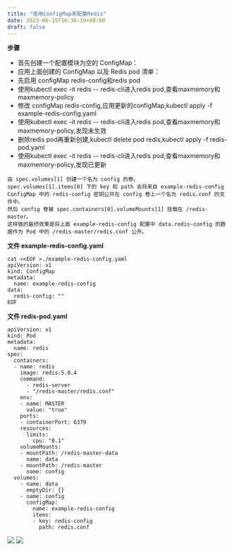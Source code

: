 ```yaml
---
title: "使用ConfigMap来配置Redis"
date: 2023-06-15T16:36:19+08:00
draft: false
---
```

__步骤__

 - 首先创建一个配置模块为空的 ConfigMap：
 - 应用上面创建的 ConfigMap 以及 Redis pod 清单：
 - 先启用 configMap redis-config和redis pod
 - 使用kubectl exec -it redis -- redis-cli进入redis pod,查看maxmemory和maxmemory-policy
 - 修改 configMap redis-config,应用更新的configMap,kubectl apply -f example-redis-config.yaml
 - 使用kubectl exec -it redis -- redis-cli进入redis pod,查看maxmemory和maxmemory-policy,发现未生效
 - 删除redis pod再重新创建,kubectl delete pod redis,kubectl apply -f redis-pod.yaml
 - 使用kubectl exec -it redis -- redis-cli进入redis pod,查看maxmemory和maxmemory-policy,发现已更新

```
由 spec.volumes[1] 创建一个名为 config 的卷。
spec.volumes[1].items[0] 下的 key 和 path 会将来自 example-redis-config ConfigMap 中的 redis-config 密钥公开在 config 卷上一个名为 redis.conf 的文件中。
然后 config 卷被 spec.containers[0].volumeMounts[1] 挂载在 /redis-master。
这样做的最终效果是将上面 example-redis-config 配置中 data.redis-config 的数据作为 Pod 中的 /redis-master/redis.conf 公开。
```
__文件 example-redis-config.yaml__

```
cat <<EOF >./example-redis-config.yaml
apiVersion: v1
kind: ConfigMap
metadata:
  name: example-redis-config
data:
  redis-config: ""
EOF
```
__文件 redis-pod.yaml__
```
apiVersion: v1
kind: Pod
metadata:
  name: redis
spec:
  containers:
  - name: redis
    image: redis:5.0.4
    command:
      - redis-server
      - "/redis-master/redis.conf"
    env:
    - name: MASTER
      value: "true"
    ports:
    - containerPort: 6379
    resources:
      limits:
        cpu: "0.1"
    volumeMounts:
    - mountPath: /redis-master-data
      name: data
    - mountPath: /redis-master
      name: config
  volumes:
    - name: data
      emptyDir: {}
    - name: config
      configMap:
        name: example-redis-config
        items:
        - key: redis-config
          path: redis.conf
  ```
  ![](/img/20230615165814.png)
  ![](/img/20230615165838.png)
